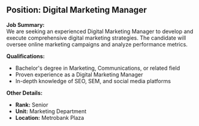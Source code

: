 ## **Position: Digital Marketing Manager**

**Job Summary:**  
We are seeking an experienced Digital Marketing Manager to develop and execute comprehensive digital marketing strategies. The candidate will oversee online marketing campaigns and analyze performance metrics.

**Qualifications:**  
- Bachelor's degree in Marketing, Communications, or related field
- Proven experience as a Digital Marketing Manager
- In-depth knowledge of SEO, SEM, and social media platforms

**Other Details:**
- **Rank:** Senior
- **Unit:** Marketing Department
- **Location:** Metrobank Plaza
